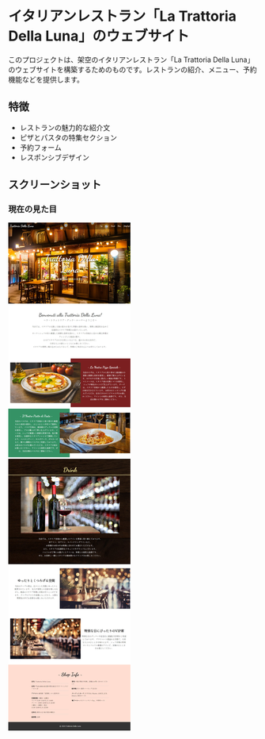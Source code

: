 # イタリアンレストラン「La Trattoria Della Luna」のウェブサイト

このプロジェクトは、架空のイタリアンレストラン「La Trattoria Della Luna」のウェブサイトを構築するためのものです。レストランの紹介、メニュー、予約機能などを提供します。

## 特徴

- レストランの魅力的な紹介文
- ピザとパスタの特集セクション
- 予約フォーム
- レスポンシブデザイン

## スクリーンショット

### 現在の見た目

![Screenshot Version 3](screenshot_ver3.jpg)

